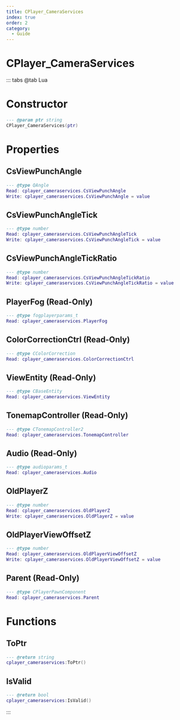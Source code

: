 ```yaml
---
title: CPlayer_CameraServices
index: true
order: 2
category:
  - Guide
---
```


# CPlayer_CameraServices

::: tabs
@tab Lua
# Constructor
```lua
--- @param ptr string
CPlayer_CameraServices(ptr)
```
# Properties
## CsViewPunchAngle 
```lua
--- @type QAngle
Read: cplayer_cameraservices.CsViewPunchAngle
Write: cplayer_cameraservices.CsViewPunchAngle = value
```
## CsViewPunchAngleTick 
```lua
--- @type number
Read: cplayer_cameraservices.CsViewPunchAngleTick
Write: cplayer_cameraservices.CsViewPunchAngleTick = value
```
## CsViewPunchAngleTickRatio 
```lua
--- @type number
Read: cplayer_cameraservices.CsViewPunchAngleTickRatio
Write: cplayer_cameraservices.CsViewPunchAngleTickRatio = value
```
## PlayerFog (Read-Only)
```lua
--- @type fogplayerparams_t
Read: cplayer_cameraservices.PlayerFog
```
## ColorCorrectionCtrl (Read-Only)
```lua
--- @type CColorCorrection
Read: cplayer_cameraservices.ColorCorrectionCtrl
```
## ViewEntity (Read-Only)
```lua
--- @type CBaseEntity
Read: cplayer_cameraservices.ViewEntity
```
## TonemapController (Read-Only)
```lua
--- @type CTonemapController2
Read: cplayer_cameraservices.TonemapController
```
## Audio (Read-Only)
```lua
--- @type audioparams_t
Read: cplayer_cameraservices.Audio
```
## OldPlayerZ 
```lua
--- @type number
Read: cplayer_cameraservices.OldPlayerZ
Write: cplayer_cameraservices.OldPlayerZ = value
```
## OldPlayerViewOffsetZ 
```lua
--- @type number
Read: cplayer_cameraservices.OldPlayerViewOffsetZ
Write: cplayer_cameraservices.OldPlayerViewOffsetZ = value
```
## Parent (Read-Only)
```lua
--- @type CPlayerPawnComponent
Read: cplayer_cameraservices.Parent
```
# Functions
## ToPtr
```lua
--- @return string
cplayer_cameraservices:ToPtr()
```
## IsValid
```lua
--- @return bool
cplayer_cameraservices:IsValid()
```

:::
